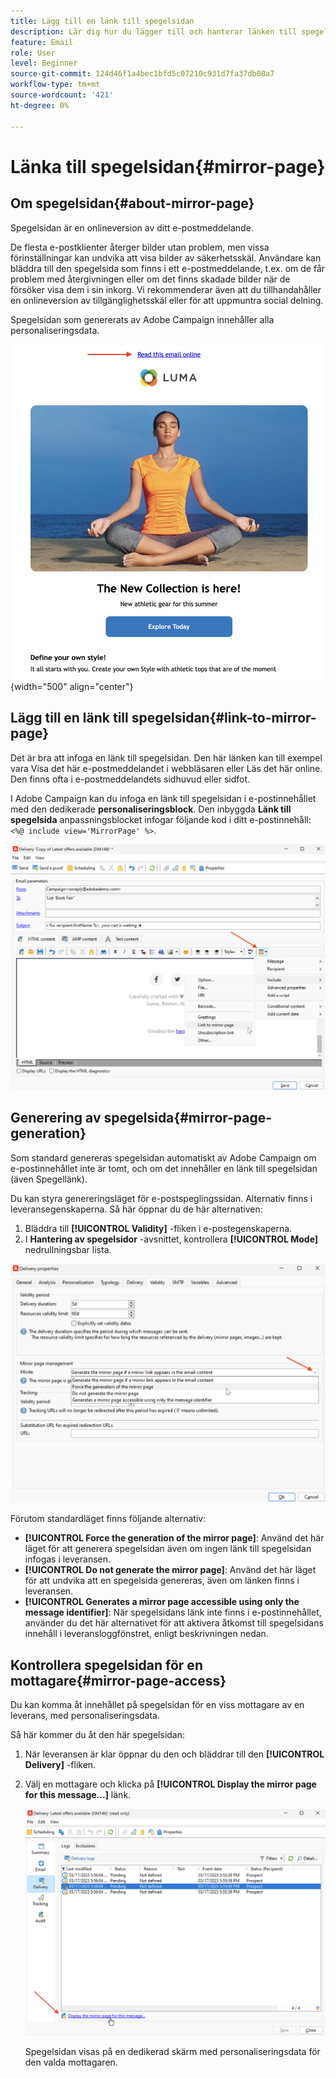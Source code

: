 ```yaml
---
title: Lägg till en länk till spegelsidan
description: Lär dig hur du lägger till och hanterar länken till spegelsidan
feature: Email
role: User
level: Beginner
source-git-commit: 124d46f1a4bec1bfd5c07210c931d7fa37db08a7
workflow-type: tm+mt
source-wordcount: '421'
ht-degree: 0%

---
```


# Länka till spegelsidan{#mirror-page}

## Om spegelsidan{#about-mirror-page}

Spegelsidan är en onlineversion av ditt e-postmeddelande.

De flesta e-postklienter återger bilder utan problem, men vissa förinställningar kan undvika att visa bilder av säkerhetsskäl. Användare kan bläddra till den spegelsida som finns i ett e-postmeddelande, t.ex. om de får problem med återgivningen eller om det finns skadade bilder när de försöker visa dem i sin inkorg. Vi rekommenderar även att du tillhandahåller en onlineversion av tillgänglighetsskäl eller för att uppmuntra social delning.

Spegelsidan som genererats av Adobe Campaign innehåller alla personaliseringsdata.

![exempel på spegellänk](assets/mirror-page-link.png){width="500" align="center"}

## Lägg till en länk till spegelsidan{#link-to-mirror-page}

Det är bra att infoga en länk till spegelsidan. Den här länken kan till exempel vara Visa det här e-postmeddelandet i webbläsaren eller Läs det här online. Den finns ofta i e-postmeddelandets sidhuvud eller sidfot.

I Adobe Campaign kan du infoga en länk till spegelsidan i e-postinnehållet med den dedikerade **personaliseringsblock**. Den inbyggda **Länk till spegelsida** anpassningsblocket infogar följande kod i ditt e-postinnehåll: `<%@ include view='MirrorPage' %>`.

![](assets/mirror-page-insert.png)


<!--For more on personalization blocks insertion, refer to [Personalization blocks](personalization-blocks.md).-->

## Generering av spegelsida{#mirror-page-generation}

Som standard genereras spegelsidan automatiskt av Adobe Campaign om e-postinnehållet inte är tomt, och om det innehåller en länk till spegelsidan (även Spegellänk).

Du kan styra genereringsläget för e-postspeglingssidan. Alternativ finns i leveransegenskaperna. Så här öppnar du de här alternativen:

1. Bläddra till **[!UICONTROL Validity]** -fliken i e-postegenskaperna.
1. I **Hantering av spegelsidor** -avsnittet, kontrollera **[!UICONTROL Mode]** nedrullningsbar lista.

![](assets/mirror-page-generation.png)

Förutom standardläget finns följande alternativ:

* **[!UICONTROL Force the generation of the mirror page]**: Använd det här läget för att generera spegelsidan även om ingen länk till spegelsidan infogas i leveransen.
* **[!UICONTROL Do not generate the mirror page]**: Använd det här läget för att undvika att en spegelsida genereras, även om länken finns i leveransen.
* **[!UICONTROL Generates a mirror page accessible using only the message identifier]**: När spegelsidans länk inte finns i e-postinnehållet, använder du det här alternativet för att aktivera åtkomst till spegelsidans innehåll i leveransloggfönstret, enligt beskrivningen nedan.

## Kontrollera spegelsidan för en mottagare{#mirror-page-access}

Du kan komma åt innehållet på spegelsidan för en viss mottagare av en leverans, med personaliseringsdata.

Så här kommer du åt den här spegelsidan:

1. När leveransen är klar öppnar du den och bläddrar till den **[!UICONTROL Delivery]** -fliken.

1. Välj en mottagare och klicka på **[!UICONTROL Display the mirror page for this message...]** länk.

   ![](assets/mirror-page-display.png)

   Spegelsidan visas på en dedikerad skärm med personaliseringsdata för den valda mottagaren.

